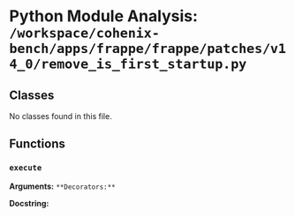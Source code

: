 # Python Module Analysis: `/workspace/cohenix-bench/apps/frappe/frappe/patches/v14_0/remove_is_first_startup.py`

## Classes

No classes found in this file.


## Functions

### `execute`
**Arguments:** ``
**Decorators:** ``

**Docstring:**
```

```


